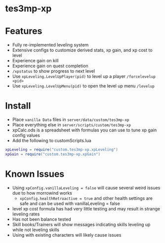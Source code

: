 # tes3mp-xp

# Features
* Fully re-implemented leveling system
* Extensive configs to customize derived stats, xp gain, and xp cost to level
* Experience gain on kill
* Experience gain on quest completion
* `/xpstatus` to show progress to next level
* Use `xpLeveling.LevelUpPlayer(pid)` to level up a player `/forcelevelup <pid>`
* Use `xpLeveling.LevelUpMenu(pid)` to open the level up menu `/levelup`

# Install
* Place `vanilla Data` files in `server/data/custom/tes3mp-xp`
* Place everything else in `server/scripts/custom/tes3mp-xp`
* xpCalc.ods is a spreadsheet with formulas you can use to tune xp gain config values
* Add the following to customScripts.lua
```lua
xpLeveling = require("custom.tes3mp-xp.xpLeveling")
xpGain = require("custom.tes3mp-xp.xpGain")
```

# Known Issues
* Using `xpConfig.vanillaLeveling = false` will cause several weird issues due to how morrowind works
  * `xpConfig.healthRetroactive = true` and other health settings are safe and can be used with vanillaLeveling = false
* level xp cost formula has had very little testing and may result in strange leveling rates
* Has not been balance tested
* Skill books/Trainers will show messages indicating skills leveling up while not leveling skills
* Using with existing characters will likely cause issues